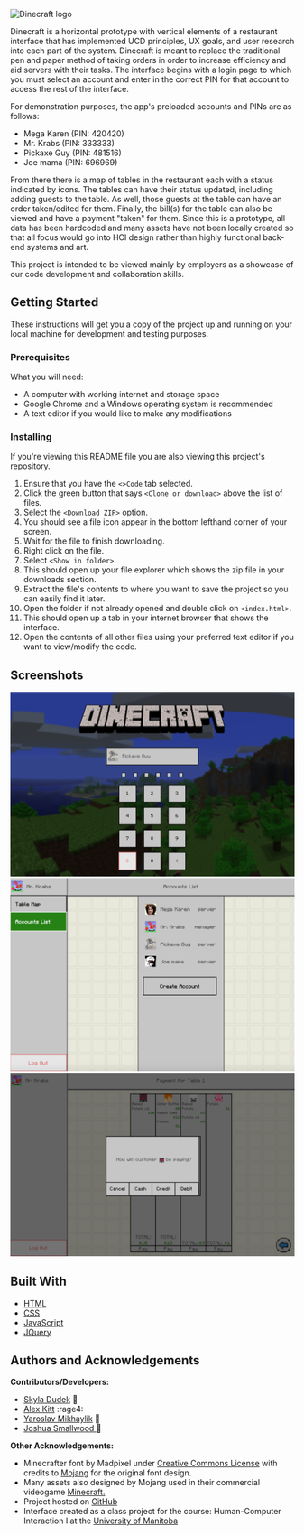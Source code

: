 ![Dinecraft logo](img/dinecraft_logo.png?raw=true)

Dinecraft is a horizontal prototype with vertical elements of a restaurant interface that has implemented UCD principles, UX goals, and user research into each part of the system. Dinecraft is meant to replace the traditional pen and paper method of taking orders in order to increase efficiency and aid servers with their tasks. The interface begins with a login page to which you must select an account and enter in the correct PIN for that account to access the rest of the interface. 

For demonstration purposes, the app's preloaded accounts and PINs are as follows: 
- Mega Karen (PIN: 420420)
- Mr. Krabs (PIN: 333333)
- Pickaxe Guy (PIN: 481516)
- Joe mama (PIN: 696969)

From there there is a map of tables in the restaurant each with a status indicated by icons. The tables can have their status updated, including adding guests to the table. As well, those guests at the table can have an order taken/edited for them. Finally, the bill(s) for the table can also be viewed and have a payment "taken" for them. Since this is a prototype, all data has been hardcoded and many assets have not been locally created so that all focus would go into HCI design rather than highly functional back-end systems and art. 

This project is intended to be viewed mainly by employers as a showcase of our code development and collaboration skills. 

## Getting Started

These instructions will get you a copy of the project up and running on your local machine for development and testing purposes. 

### Prerequisites         
What you will need:     
- A computer with working internet and storage space
- Google Chrome and a Windows operating system is recommended   
- A text editor if you would like to make any modifications

### Installing

If you're viewing this README file you are also viewing this project's repository.    
1. Ensure that you have the `<>Code` tab selected.
2. Click the green button that says `<Clone or download>` above the list of files.
3. Select the `<Download ZIP>` option.
4. You should see a file icon appear in the bottom lefthand corner of your screen.
5. Wait for the file to finish downloading.
6. Right click on the file.
7. Select `<Show in folder>`.
8. This should open up your file explorer which shows the zip file in your downloads section.
9. Extract the file's contents to where you want to save the project so you can easily find it later.
10. Open the folder if not already opened and double click on `<index.html>`.
11. This should open up a tab in your internet browser that shows the interface.
12. Open the contents of all other files using your preferred text editor if you want to view/modify the code.

## Screenshots
![Title/login screen](img/Internal%20use/Screenshots/Login.png?raw=true)
![Account list](img/Internal%20use/Screenshots/Account%20list.png?raw=true)
![Payment](img/Internal%20use/Screenshots/Payment.png?raw=true)

## Built With

* [HTML](https://devdocs.io/html/) 
* [CSS](https://devdocs.io/css/) 
* [JavaScript](https://devdocs.io/javascript/)
* [JQuery](https://api.jquery.com/)

## Authors and Acknowledgements 
**Contributors/Developers:**           
* [Skyla Dudek](https://github.com/skyladudek) :cake:
* [Alex Kitt](https://github.com/drkitt) :rage4:
* [Yaroslav Mikhaylik](https://github.com/HaselLoyance) :carousel_horse:
* [Joshua Smallwood ](https://github.com/smallwoj) :walking:

**Other Acknowledgements:**     
* Minecrafter font by Madpixel under [Creative Commons License](http://creativecommons.org/licenses/) with credits to [Mojang](https://www.mojang.com/) for the original font design.
* Many assets also designed by Mojang used in their commercial videogame [Minecraft.](https://www.minecraft.net/en-us/) 
* Project hosted on [GitHub](https://github.com/)
* Interface created as a class project for the course: Human-Computer Interaction I at the [University of Manitoba](http://hci.cs.umanitoba.ca/)